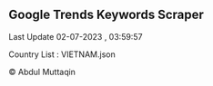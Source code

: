 

## Google Trends Keywords Scraper 
 
Last Update 02-07-2023 , 03:59:57

Country List :
VIETNAM.json



© Abdul Muttaqin 
